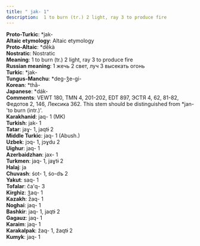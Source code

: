 ```yaml
---
title: " jak- 1"
description:  1 to burn (tr.) 2 light, ray 3 to produce fire
---
```


<strong>Proto-Turkic</strong>:  *jak-<br>
<strong>Altaic etymology</strong>:  Altaic etymology<br>
<strong> Proto-Altaic</strong>:  *dĕ́kà<br>
<strong>Nostratic</strong>:  Nostratic<br>
<strong>Meaning</strong>:  1 to burn (tr.) 2 light, ray 3 to produce fire<br>
<strong>Russian meaning</strong>:  1 жечь 2 свет, луч 3 высекать огонь<br>
<strong>Turkic</strong>:  *jak-<br>
<strong>Tungus-Manchu</strong>:  *deg-ǯe-gi-<br>
<strong>Korean</strong>:  *thằ-<br>
<strong>Japanese</strong>:  *dák-<br>
<strong>Comments</strong>:  VEWT 180, TMN 4, 201-202, EDT 897, ЭСТЯ 4, 62, 81-82, Федотов 2, 146, Лексика 362. This stem should be distinguished from *jan- 'to burn (intr.)'.<br>
<strong>Karakhanid</strong>:  jaq- 1 (MK)<br>
<strong>Turkish</strong>:  jak- 1<br>
<strong>Tatar</strong>:  jaɣ- 1, jaqtɨ 2<br>
<strong>Middle Turkic</strong>:  jaq- 1 (Abush.)<br>
<strong>Uzbek</strong>:  jɔq- 1, jɔɣdu 2<br>
<strong>Uighur</strong>:  jaq- 1<br>
<strong>Azerbaidzhan</strong>:  jax- 1<br>
<strong>Turkmen</strong>:  jaq- 1, jaɣtɨ 2<br>
<strong>Halaj</strong>:  ja<br>
<strong>Chuvash</strong>:  śot- 1, śo-dъ 2<br>
<strong>Yakut</strong>:  saq- 1<br>
<strong>Tofalar</strong>:  ča'q- 3<br>
<strong>Kirghiz</strong>:  ǯaq- 1<br>
<strong>Kazakh</strong>:  žaq- 1<br>
<strong>Noghai</strong>:  jaq- 1<br>
<strong>Bashkir</strong>:  jaq- 1, jaqtɨ 2<br>
<strong>Gagauz</strong>:  jaq- 1<br>
<strong>Karaim</strong>:  jaq- 1<br>
<strong>Karakalpak</strong>:  žaq- 1, žaqtɨ 2<br>
<strong>Kumyk</strong>:  jaq- 1<br>


